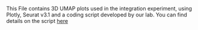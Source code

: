 This File contains 3D UMAP plots used in the integration experiment, using Plotly, Seurat v3.1 and a coding script developed by our lab.
You can find details on the script [here](https://github.com/Dragonmasterx87/Interactive-3D-Plotting-in-Seurat-3.0.0)
